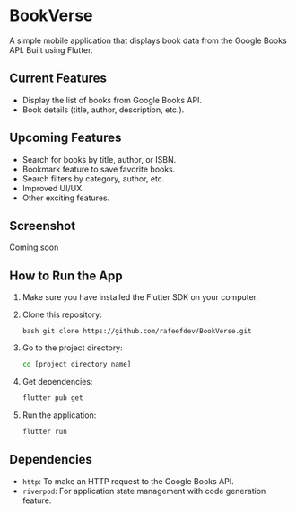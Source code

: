 # BookVerse

A simple mobile application that displays book data from the Google Books API. Built using Flutter.

## Current Features

* Display the list of books from Google Books API.
* Book details (title, author, description, etc.).

## Upcoming Features

* Search for books by title, author, or ISBN.
* Bookmark feature to save favorite books.
* Search filters by category, author, etc.
* Improved UI/UX.
* Other exciting features.

## Screenshot

Coming soon


## How to Run the App
1.  Make sure you have installed the Flutter SDK on your computer.
2.  Clone this repository:

    ``bash
    git clone https://github.com/rafeefdev/BookVerse.git
    ``

3.  Go to the project directory:

    ```bash
    cd [project directory name]
    ```

4.  Get dependencies:

    ```bash
    flutter pub get
    ```

5.  Run the application:

    ```bash
    flutter run
    ```

## Dependencies

* `http`: To make an HTTP request to the Google Books API.
* `riverpod`: For application state management with code generation feature.
